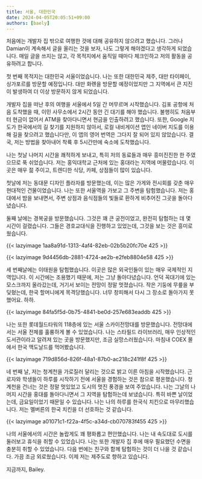 ```yaml
---
title: 서울, 대한민국
date: 2024-04-05T20:05:51+09:00
authors: [baely]
---
```

처음에는 개발자 집 밖으로 여행한 것에 대해 공유하지 않으려고 했습니다. 그러나 Damian이 계속해서 글을 올리는 것을 보자, 나도 그렇게 해야겠다고 생각하게 되었습니다. 매일 글을 쓰지는 않고, 각 목적지에서 움직일 때마다 체크인하고 저의 활동을 공유하려고 합니다.

첫 번째 목적지는 대한민국 서울이었습니다. 나는 또한 대한민국 제주, 대만 타이페이, 싱가포르를 방문할 예정입니다. 대만 화롄을 방문할 예정이었지만 그 지역에서 큰 지진이 발생하여 더 이상 방문하지 않게 되었습니다.

개발자 집을 떠난 후의 여행을 서울에서 5일 간 머무르며 시작했습니다. 김포 공항에 처음 도착했을 때, 이민 사무소에서 2시간 동안 긴 대기를 해야 했습니다. 불행히도 처음부터 현금이 없어서 ATM을 찾아다니면서 현금을 인출하려고 했습니다. 또한, Google 지도가 한국에서의 길 찾기를 지원하지 않아서, 로컬 내비게이션 앱인 네이버 지도를 이용해 길을 찾으려고 했습니다만, 이 앱의 영어 번역은 그다지 잘 되어 있지 않았습니다. 결국, 저는 방법을 찾아내어 착륙 후 5시간만에 숙소에 도착했습니다.

나는 첫날 나머지 시간을 쾌적하게 보내고, 특히 저의 동료들과 매우 흥미진진한 한 주였으므로 푹 쉬었습니다. 저는 홍익대학교 근처에 있는 홍대라는 지역에 머물렀습니다. 이곳은 매우 젊 주이고, 트렌디한 식당, 카페, 상점들이 많이 있습니다.

첫날에 저는 동대문 디자인 플라자를 방문했는데, 이는 많은 가게와 전시회를 갖춘 매우 현대적인 건물이었습니다. 나는 또한 서울역을 가보고 그 주변을 탐험했습니다. 저는 홍대에서 밤을 보내면서, 주변 상점과 음식점들의 빛들로 환하게 비추어진 그곳을 돌아다녔습니다.

둘째 날에는 경복궁을 방문했습니다. 그것은 꽤 큰 궁전이었고, 완전히 탐험하는 데 몇 시간이 걸렸습니다. 그들은 경호교대식을 진행하고 있었는데, 그것을 보는 것은 흥미로웠습니다.

{{< lazyimage 1aa8a91d-1313-4af4-82eb-02b5b20fc70e 425 >}}

{{< lazyimage 9d4456db-2881-4724-ae2b-e2feb8804e58 425 >}}

세 번째날에는 이태원을 탐험했습니다. 이곳은 많은 외국인들이 있는 매우 국제적인 지역입니다. 이 시간에는 조용했기 때문에, 저는 그냥 돌아다녔습니다. 언덕 꼭대기에 있는 모스크까지 올라갔는데, 거기서 보이는 전망이 정말 멋졌습니다. 작은 기둥에 무릎을 부딪혔는데, 한국 할머니에게 목격당했습니다. 너무 창피해서 다시 그 장소로 돌아가지 못했어요. 하하.

{{< lazyimage 84fa5f5d-0b75-4841-be0d-257e683eaddb 425 >}}

나는 또한 롯데월드타워의 118층에 있는 서울 스카이전망대를 방문했습니다. 전망대에서는 서울 전체를 훌륭하게 볼 수 있었습니다. 나는 스타필드 라이브러리, 매우 인상적인 도서관이라고 알려져 있는 곳을 방문했지만, 조금 실망스러웠습니다. 마침내 COEX 몰에서 한국 맥도날드를 먹어봤습니다.

{{< lazyimage 719d856d-826f-48a1-87b0-ac218c241f8f 425 >}}

네 번째 날, 저는 청계천을 가로질러 달리는 것으로 밝고 이른 아침을 시작했습니다. 근로자와 학생들이 하루를 시작하기 전에 서울을 경험하는 것은 참으로 평온했습니다. 청계천을 건너는 것은 정말 멋있었고 도시의 멋진 풍경을 보여 주었습니다. 나는 그날의 나머지 시간을 홍대를 돌아다니면서 그 지역을 탐험하는데 보냈습니다. 특히 바쁜 날이었는데, 금요일이었기 때문일 수 있습니다. 나는 나의 하루를 한국식 치킨으로 마무리했습니다. 저는 멜버른의 한국 치킨을 더 선호하는 것 같습니다.

{{< lazyimage a01071c1-f22a-4f5c-a34d-cb070783f455 425 >}}

나의 서울에서의 시간은 놀랍게도 꽤 평화롭고 편안했습니다. 나는 내 속도대로 도시를 둘러보고 휴식을 취할 수 있었습니다. 나는 또한 개발자 집 후에 매우 필요했던 수면을 충분히 취할 수 있었습니다. 다음 번에는 친구와 함께 탐험하는 것이 더 나을 것 같습니다. 가끔 조금 외로웠습니다. 이제 저는 제주도로 향하고 있습니다.

지금까지, Bailey.